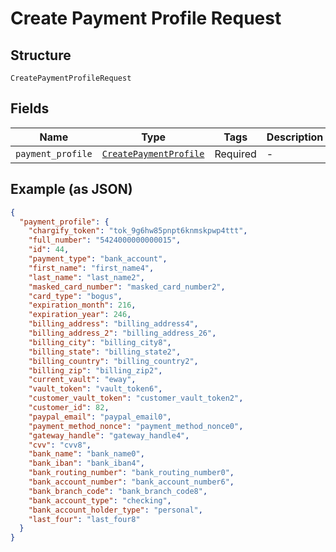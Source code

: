 
# Create Payment Profile Request

## Structure

`CreatePaymentProfileRequest`

## Fields

| Name | Type | Tags | Description |
|  --- | --- | --- | --- |
| `payment_profile` | [`CreatePaymentProfile`](../../doc/models/create-payment-profile.md) | Required | - |

## Example (as JSON)

```json
{
  "payment_profile": {
    "chargify_token": "tok_9g6hw85pnpt6knmskpwp4ttt",
    "full_number": "5424000000000015",
    "id": 44,
    "payment_type": "bank_account",
    "first_name": "first_name4",
    "last_name": "last_name2",
    "masked_card_number": "masked_card_number2",
    "card_type": "bogus",
    "expiration_month": 216,
    "expiration_year": 246,
    "billing_address": "billing_address4",
    "billing_address_2": "billing_address_26",
    "billing_city": "billing_city8",
    "billing_state": "billing_state2",
    "billing_country": "billing_country2",
    "billing_zip": "billing_zip2",
    "current_vault": "eway",
    "vault_token": "vault_token6",
    "customer_vault_token": "customer_vault_token2",
    "customer_id": 82,
    "paypal_email": "paypal_email0",
    "payment_method_nonce": "payment_method_nonce0",
    "gateway_handle": "gateway_handle4",
    "cvv": "cvv8",
    "bank_name": "bank_name0",
    "bank_iban": "bank_iban4",
    "bank_routing_number": "bank_routing_number0",
    "bank_account_number": "bank_account_number6",
    "bank_branch_code": "bank_branch_code8",
    "bank_account_type": "checking",
    "bank_account_holder_type": "personal",
    "last_four": "last_four8"
  }
}
```

